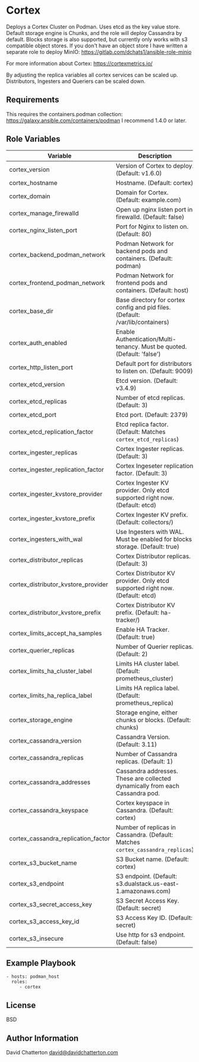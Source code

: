 Cortex
=========

Deploys a Cortex Cluster on Podman. Uses etcd as the key value store. Default storage engine is Chunks, and the role will deploy Cassandra by default. Blocks storage is also supported, but currently only works with s3 compatible object stores. If you don't have an object store I have written a separate role to deploy MinIO:
https://gitlab.com/dchats1/ansible-role-minio

For more information about Cortex:
https://cortexmetrics.io/

By adjusting the replica variables all cortex services can be scaled up. Distributors, Ingesters and Queriers can be scaled down.

Requirements
------------

This requires the containers.podman collection: https://galaxy.ansible.com/containers/podman
I recommend 1.4.0 or later.

Role Variables
--------------

Variable                            | Description
------------------------------------|------------------------------------------------------------------------
cortex_version                      | Version of Cortex to deploy. (Default: v1.6.0)
cortex_hostname                     | Hostname. (Default: cortex)
cortex_domain                       | Domain for Cortex. (Default: example.com)
cortex_manage_firewalld             | Open up nginx listen port in firewalld. (Default: false)
cortex_nginx_listen_port            | Port for Nginx to listen on. (Default: 80)
cortex_backend_podman_network       | Podman Network for backend pods and containers. (Default: podman)
cortex_frontend_podman_network      | Podman Network for frontend pods and containers. (Default: host)
cortex_base_dir                     | Base directory for cortex config and pid files. (Default: /var/lib/containers)
cortex_auth_enabled                 | Enable Authentication/Multi-tenancy. Must be quoted. (Default: 'false')
cortex_http_listen_port             | Default port for distributors to listen on. (Default: 9009)
cortex_etcd_version                 | Etcd version. (Default: v3.4.9)
cortex_etcd_replicas                | Number of etcd replicas. (Default: 3)
cortex_etcd_port                    | Etcd port. (Default: 2379)
cortex_etcd_replication_factor      | Etcd replica factor. (Default: Matches `cortex_etcd_replicas`)
cortex_ingester_replicas            | Cortex Ingester replicas. (Default: 3)
cortex_ingester_replication_factor  | Cortex Ingeseter replication factor. (Default: 3)
cortex_ingester_kvstore_provider    | Cortex Ingester KV provider. Only etcd supported right now. (Default: etcd)
cortex_ingester_kvstore_prefix      | Cortex Ingester KV prefix. (Default: collectors/)
cortex_ingesters_with_wal           | Use Ingesters with WAL. Must be enabled for blocks storage. (Default: true)
cortex_distributor_replicas         | Cortex Distributor replicas. (Default: 3)
cortex_distributor_kvstore_provider | Cortex Distributor KV provider. Only etcd supported right now. (Default: etcd)
cortex_distributor_kvstore_prefix   | Cortex Distributor KV prefix. (Default: ha-tracker/)
cortex_limits_accept_ha_samples     | Enable HA Tracker. (Default: true)
cortex_querier_replicas             | Number of Querier replicas. (Default: 2)
cortex_limits_ha_cluster_label      | Limits HA cluster label. (Default: prometheus_cluster)
cortex_limits_ha_replica_label      | Limits HA replica label. (Default: prometheus_replica)
cortex_storage_engine               | Storage engine, either chunks or blocks. (Default: chunks)
cortex_cassandra_version            | Cassandra Version. (Default: 3.11)
cortex_cassandra_replicas           | Number of Cassandra replicas. (Default: 1)
cortex_cassandra_addresses          | Cassandra addresses. These are collected dynamically from each Cassandra pod.
cortex_cassandra_keyspace           | Cortex keyspace in Cassandra. (Default: cortex)
cortex_cassandra_replication_factor | Number of replicas in Cassandra. (Default: Matches `cortex_cassandra_replicas`)
cortex_s3_bucket_name               | S3 Bucket name. (Default: cortex)
cortex_s3_endpoint                  | S3 endpoint. (Default: s3.dualstack.us-east-1.amazonaws.com)
cortex_s3_secret_access_key         | S3 Secret Access Key. (Default: secret)
cortex_s3_access_key_id             | S3 Access Key ID. (Default: secret)
cortex_s3_insecure                  | Use http for s3 endpoint. (Default: false)

Example Playbook
----------------

    - hosts: podman_host
      roles:
         - cortex

License
-------

BSD

Author Information
------------------

David Chatterton
david@davidchatterton.com
